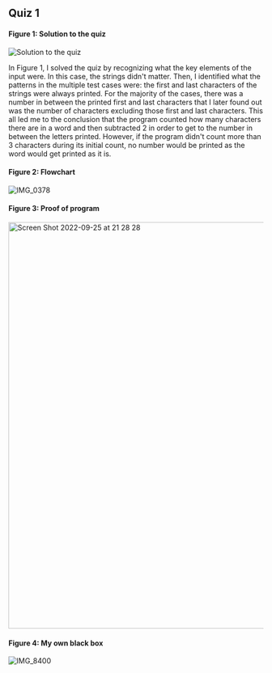 ## Quiz 1
#### Figure 1: Solution to the quiz
![Solution to the quiz](https://user-images.githubusercontent.com/105724334/190463731-4fcec9f6-75d6-4602-9b51-e0fd13dab7e5.jpeg)

In Figure 1, I solved the quiz by recognizing what the key elements of the input were. In this case, the strings didn't matter. Then,
I identified what the patterns in the multiple test cases were: the first and last characters of the strings were always printed. 
For the majority of the cases, there was a number in between the printed first and last characters that I later found out was the number of 
characters excluding those first and last characters. This all led me to the conclusion that the program counted how many characters there are in a 
word and then subtracted 2 in order to get to the number in between the letters printed. However, if the program didn't count more than 3 characters
during its initial count, no number would be printed as the word would get printed as it is. 

#### Figure 2: Flowchart
![IMG_0378](https://user-images.githubusercontent.com/105724334/192144551-671b3083-e73d-4434-a2d0-37ea60b2547e.jpg)

#### Figure 3: Proof of program
<img width="804" alt="Screen Shot 2022-09-25 at 21 28 28" src="https://user-images.githubusercontent.com/105724334/192144587-fbdd8d77-1c1f-43c2-a966-24cb62f4e1e8.png">

#### Figure 4: My own black box 
![IMG_8400](https://user-images.githubusercontent.com/105724334/190463975-ccd80ceb-2779-4a19-ba17-7ca1c8306fe5.jpeg)
